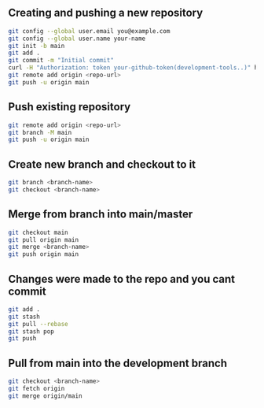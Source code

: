 ## Creating and pushing a new repository

```bash
git config --global user.email you@example.com
git config --global user.name your-name
git init -b main
git add .
git commit -m "Initial commit"
curl -H "Authorization: token your-github-token(development-tools..)" https://api.github.com/user/repos -d '{"name":"name-you-want"}'
git remote add origin <repo-url>
git push -u origin main
```

## Push existing repository

```bash
git remote add origin <repo-url>
git branch -M main
git push -u origin main
```

## Create new branch and checkout to it

```bash
git branch <branch-name>
git checkout <branch-name>
```

## Merge from branch into main/master

```bash
git checkout main
git pull origin main
git merge <branch-name>
git push origin main
```

## Changes were made to the repo and you cant commit

```bash
git add .
git stash
git pull --rebase
git stash pop
git push
```

## Pull from main into the development branch

```bash
git checkout <branch-name>
git fetch origin
git merge origin/main
```

